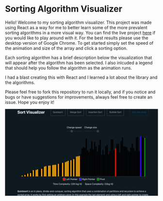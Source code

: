# Sorting Algorithm Visualizer

Hello! Welcome to my sorting algorithm visualizer. This project was made using React as a way for me to better learn some of the more prevalent sorting algorithms in a more visual way. You can find the live project [here](https://jackaitkensortvisualizer.netlify.app/) if you would like to play around with it. For the best results please use the desktop version of Google Chrome. To get started simply set the speed of the animation and size of the array and click a sorting option.  

Each sorting algorithm has a brief description below the visualization that will appear after the algorithm has been selected. I also inlcuded a legend that should help you follow the algorithm as the animation runs. 

I had a blast creating this with React and I learned a lot about the library and the algorithms.  

Please feel free to fork this repository to run it locally, and if you notice and bugs or have suggestions for improvements, always feel free to create an issue. Hope you enjoy it! 

![image of sorting visualizer running](./src/static/images/sort_visualizer.png)